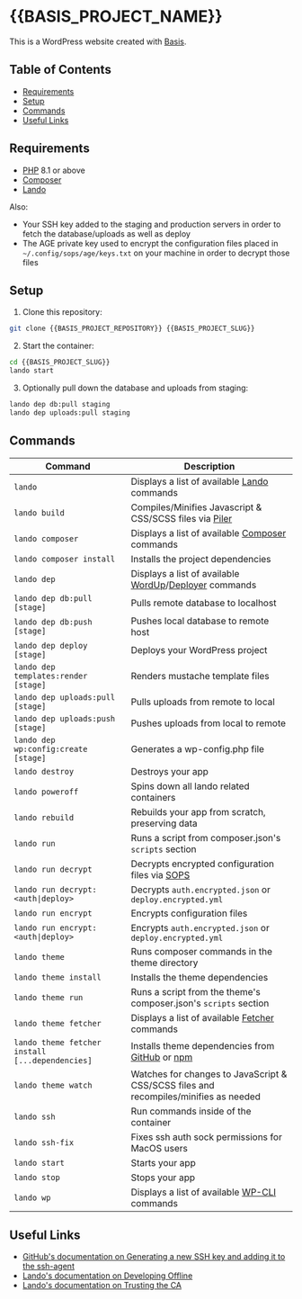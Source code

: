 # {{BASIS_PROJECT_NAME}}

This is a WordPress website created with [Basis].


## Table of Contents

- [Requirements](#requirements)
- [Setup](#setup)
- [Commands](#commands)
- [Useful Links](#useful-links)


## Requirements

- [PHP] 8.1 or above
- [Composer]
- [Lando]

Also:

- Your SSH key added to the staging and production servers in order to fetch the database/uploads as well as deploy
- The AGE private key used to encrypt the configuration files placed in `~/.config/sops/age/keys.txt` on your machine in order to decrypt those files


## Setup

1. Clone this repository:

```sh
git clone {{BASIS_PROJECT_REPOSITORY}} {{BASIS_PROJECT_SLUG}}
```

2. Start the container:

```sh
cd {{BASIS_PROJECT_SLUG}}
lando start
```

3. Optionally pull down the database and uploads from staging:

```sh
lando dep db:pull staging
lando dep uploads:pull staging
```


## Commands

| Command | Description |
| --- | --- |
| `lando` | Displays a list of available [Lando] commands |
| `lando build` | Compiles/Minifies Javascript & CSS/SCSS files via [Piler] |
| `lando composer` | Displays a list of available [Composer] commands |
| `lando composer install` | Installs the project dependencies |
| `lando dep` | Displays a list of available [WordUp]/[Deployer] commands |
| `lando dep db:pull [stage]` | Pulls remote database to localhost |
| `lando dep db:push [stage]` | Pushes local database to remote host |
| `lando dep deploy [stage]` | Deploys your WordPress project |
| `lando dep templates:render [stage]` | Renders mustache template files |
| `lando dep uploads:pull [stage]` | Pulls uploads from remote to local |
| `lando dep uploads:push [stage]` | Pushes uploads from local to remote |
| `lando dep wp:config:create [stage]` | Generates a wp-config.php file |
| `lando destroy` | Destroys your app |
| `lando poweroff` | Spins down all lando related containers |
| `lando rebuild` | Rebuilds your app from scratch, preserving data |
| `lando run` | Runs a script from composer.json's `scripts` section |
| `lando run decrypt` | Decrypts encrypted configuration files via [SOPS] |
| `lando run decrypt:<auth\|deploy>` | Decrypts `auth.encrypted.json` or `deploy.encrypted.yml` |
| `lando run encrypt` | Encrypts configuration files |
| `lando run encrypt:<auth\|deploy>` | Encrypts `auth.encrypted.json` or `deploy.encrypted.yml` |
| `lando theme` | Runs composer commands in the theme directory |
| `lando theme install` | Installs the theme dependencies |
| `lando theme run` | Runs a script from the theme's composer.json's `scripts` section |
| `lando theme fetcher` | Displays a list of available [Fetcher] commands |
| `lando theme fetcher install [...dependencies]` | Installs theme dependencies from [GitHub] or [npm] |
| `lando theme watch` | Watches for changes to JavaScript & CSS/SCSS files and recompiles/minifies as needed |
| `lando ssh` | Run commands inside of the container |
| `lando ssh-fix` | Fixes ssh auth sock permissions for MacOS users |
| `lando start` | Starts your app |
| `lando stop` | Stops your app |
| `lando wp` | Displays a list of available [WP-CLI] commands |


## Useful Links

- [GitHub's documentation on Generating a new SSH key and adding it to the ssh-agent](https://docs.github.com/en/github/authenticating-to-github/generating-a-new-ssh-key-and-adding-it-to-the-ssh-agent)
- [Lando's documentation on Developing Offline](https://docs.lando.dev/guides/offline-dev.html)
- [Lando's documentation on Trusting the CA](https://docs.lando.dev/config/security.html#trusting-the-ca)


[Basis]: https://github.com/fivefifteen/basis
[Composer]: https://getcomposer.org
[Deployer]: https://deployer.org
[Fetcher]: https://github.com/fivefifteen/fetcher
[GitHub]: https://github.com
[Lando]: https://lando.dev
[npm]: https://npmjs.com
[PHP]: https://php.net
[Piler]: https://github.com/fivefifteen/piler
[SOPS]: https://getsops.io
[WP-CLI]: https://wp-cli.org
[WordUp]: https://github.com/fivefifteen/wordup